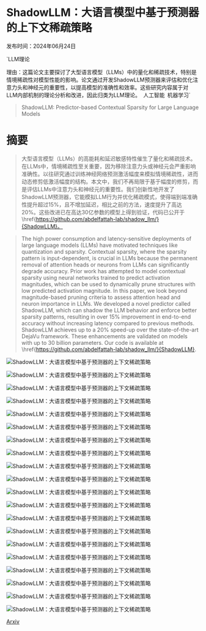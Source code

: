 # ShadowLLM：大语言模型中基于预测器的上下文稀疏策略

发布时间：2024年06月24日

`LLM理论

理由：这篇论文主要探讨了大型语言模型（LLMs）中的量化和稀疏技术，特别是情境稀疏性对模型性能的影响。论文通过开发ShadowLLM预测器来评估和优化注意力头和神经元的重要性，以提高模型的准确性和效率。这些研究内容属于对LLM内部机制的理论分析和改进，因此归类为LLM理论。` `人工智能` `机器学习`

> ShadowLLM: Predictor-based Contextual Sparsity for Large Language Models

# 摘要

> 大型语言模型（LLMs）的高能耗和延迟敏感特性催生了量化和稀疏技术。在LLMs中，情境稀疏性至关重要，因为移除注意力头或神经元会严重影响准确性。以往研究通过训练神经网络预测激活幅度来模拟情境稀疏性，进而动态修剪低激活幅度的结构。本文中，我们不再局限于基于幅度的修剪，而是评估LLMs中注意力头和神经元的重要性。我们创新性地开发了ShadowLLM预测器，它能模拟LLM行为并优化稀疏模式，使得端到端准确性提升超过15%，且不增加延迟，相比之前的方法，速度提升了高达20%。这些改进已在高达30亿参数的模型上得到验证，代码已公开于\href{https://github.com/abdelfattah-lab/shadow_llm/}{ShadowLLM}。

> The high power consumption and latency-sensitive deployments of large language models (LLMs) have motivated techniques like quantization and sparsity. Contextual sparsity, where the sparsity pattern is input-dependent, is crucial in LLMs because the permanent removal of attention heads or neurons from LLMs can significantly degrade accuracy. Prior work has attempted to model contextual sparsity using neural networks trained to predict activation magnitudes, which can be used to dynamically prune structures with low predicted activation magnitude. In this paper, we look beyond magnitude-based pruning criteria to assess attention head and neuron importance in LLMs. We developed a novel predictor called ShadowLLM, which can shadow the LLM behavior and enforce better sparsity patterns, resulting in over 15% improvement in end-to-end accuracy without increasing latency compared to previous methods. ShadowLLM achieves up to a 20\% speed-up over the state-of-the-art DejaVu framework. These enhancements are validated on models with up to 30 billion parameters. Our code is available at \href{https://github.com/abdelfattah-lab/shadow_llm/}{ShadowLLM}.

![ShadowLLM：大语言模型中基于预测器的上下文稀疏策略](../../../paper_images/2406.16635/x1.png)

![ShadowLLM：大语言模型中基于预测器的上下文稀疏策略](../../../paper_images/2406.16635/x2.png)

![ShadowLLM：大语言模型中基于预测器的上下文稀疏策略](../../../paper_images/2406.16635/x3.png)

![ShadowLLM：大语言模型中基于预测器的上下文稀疏策略](../../../paper_images/2406.16635/x4.png)

![ShadowLLM：大语言模型中基于预测器的上下文稀疏策略](../../../paper_images/2406.16635/x5.png)

![ShadowLLM：大语言模型中基于预测器的上下文稀疏策略](../../../paper_images/2406.16635/x6.png)

![ShadowLLM：大语言模型中基于预测器的上下文稀疏策略](../../../paper_images/2406.16635/x7.png)

![ShadowLLM：大语言模型中基于预测器的上下文稀疏策略](../../../paper_images/2406.16635/x8.png)

![ShadowLLM：大语言模型中基于预测器的上下文稀疏策略](../../../paper_images/2406.16635/x9.png)

![ShadowLLM：大语言模型中基于预测器的上下文稀疏策略](../../../paper_images/2406.16635/x10.png)

![ShadowLLM：大语言模型中基于预测器的上下文稀疏策略](../../../paper_images/2406.16635/x11.png)

![ShadowLLM：大语言模型中基于预测器的上下文稀疏策略](../../../paper_images/2406.16635/x12.png)

![ShadowLLM：大语言模型中基于预测器的上下文稀疏策略](../../../paper_images/2406.16635/x13.png)

![ShadowLLM：大语言模型中基于预测器的上下文稀疏策略](../../../paper_images/2406.16635/x14.png)

![ShadowLLM：大语言模型中基于预测器的上下文稀疏策略](../../../paper_images/2406.16635/x15.png)

![ShadowLLM：大语言模型中基于预测器的上下文稀疏策略](../../../paper_images/2406.16635/x16.png)

![ShadowLLM：大语言模型中基于预测器的上下文稀疏策略](../../../paper_images/2406.16635/x17.png)

![ShadowLLM：大语言模型中基于预测器的上下文稀疏策略](../../../paper_images/2406.16635/x18.png)

![ShadowLLM：大语言模型中基于预测器的上下文稀疏策略](../../../paper_images/2406.16635/x19.png)

![ShadowLLM：大语言模型中基于预测器的上下文稀疏策略](../../../paper_images/2406.16635/x20.png)

[Arxiv](https://arxiv.org/abs/2406.16635)